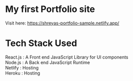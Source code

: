 # My first Portfolio site 

Visit here: https://shreyas-portfolio-sample.netlify.app/

# Tech Stack Used

React.js : A Front end JavaScript Library for UI components </br>
Node.js  : A Back end JavaScript Runtime </br>
Netlify  : Hosting </br>
Heroku   : Hosting </br>
